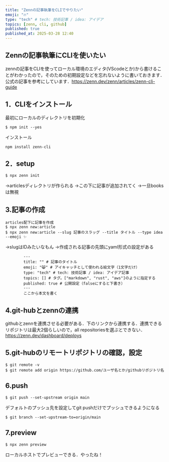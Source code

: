 ```yaml
---
title: "Zennの記事執筆をCLIでやりたい"
emoji: "🔥"
type: "tech" # tech: 技術記事 / idea: アイデア
topics: [zenn, cli, github]
published: true
published_at: 2025-03-28 12:40
---
```


Zennの記事執筆にCLIを使いたい
-----
zennの記事をCLIを使ってローカル環境のエディタ(VScodeとか)から書けることがわかったので，そのための初期設定などを忘れないように書いておきます．公式の記事を参考にしています．https://zenn.dev/zenn/articles/zenn-cli-guide

## 1．CLIをインストール
最初にローカルのディレクトリを初期化
```
$ npm init --yes
```
インストール
```
npm install zenn-cli
```

## 2．setup
```
$ npx zenn init
```
->articlesディレクトリが作られる
->この下に記事が追加されてく
->一旦booksは無視

## 3.記事の作成
```
articles配下に記事を作成
$ npx zenn new:article
$ npx zenn new:article --slug 記事のスラッグ --title タイトル --type idea --emoji ✨
```
->slugはIDみたいなもん
->作成される記事の先頭にyaml形式の設定がある
```
        ---
        title: "" # 記事のタイトル
        emoji: "😸" # アイキャッチとして使われる絵文字（1文字だけ）
        type: "tech" # tech: 技術記事 / idea: アイデア記事
        topics: [] # タグ。["markdown", "rust", "aws"]のように指定する
        published: true # 公開設定（falseにすると下書き）
        ---
        ここから本文を書く
```

## 4.git-hubとzennの連携
githubとzennを連携させる必要がある．下のリンクから連携する．連携できるリポジトリは最大2個らしいので，all repositoriesを選ぶとできない．
https://zenn.dev/dashboard/deploys


## 5.git-hubのリモートリポジトリの確認，設定
```
$ git remote -v
$ git remote add origin https://github.com/ユーザ名とか/githubリポジトリ名
```

## 6.push
```
$ git push --set-upstream origin main
```
デフォルトのプッシュ先を設定してgit pushだけでプッシュできるようになる
```
$ git branch --set-upstream-to=origin/main
```

## 7.preview
```
$ npx zenn preview
```
ローカルホストでプレビューできる．やったね！
